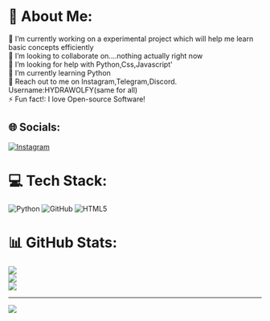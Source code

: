 
# 💫 About Me:
🔭 I’m currently working on a experimental project which will help me learn basic concepts efficiently<br>👯 I’m looking to collaborate on....nothing actually right now<br>🤝 I’m looking for help with Python,Css,Javascript'<br>🌱 I’m currently learning Python <br>💬 Reach out to me on Instagram,Telegram,Discord. Username:HYDRAWOLFY(same for all)<br>⚡ Fun fact!: I love Open-source Software!


## 🌐 Socials:
[![Instagram](https://img.shields.io/badge/Instagram-%23E4405F.svg?logo=Instagram&logoColor=white)](https://instagram.com/hydrawolfy12) 

# 💻 Tech Stack:
![Python](https://img.shields.io/badge/python-3670A0?style=for-the-badge&logo=python&logoColor=ffdd54) ![GitHub](https://img.shields.io/badge/github-%23121011.svg?style=for-the-badge&logo=github&logoColor=white) ![HTML5](https://img.shields.io/badge/html5-%23E34F26.svg?style=for-the-badge&logo=html5&logoColor=white)
# 📊 GitHub Stats:
![](https://github-readme-stats.vercel.app/api?username=HYDRAWOLFY&theme=one_dark_pro&hide_border=false&include_all_commits=true&count_private=false)<br/>
![](https://github-readme-streak-stats.herokuapp.com/?user=HYDRAWOLFY&theme=one_dark_pro&hide_border=false)<br/>
![](https://github-readme-stats.vercel.app/api/top-langs/?username=HYDRAWOLFY&theme=one_dark_pro&hide_border=false&include_all_commits=true&count_private=false&layout=compact)

---
[![](https://visitcount.itsvg.in/api?id=HYDRAWOLFY&icon=5&color=9)](https://visitcount.itsvg.in)

<!-- Proudly created with GPRM ( https://gprm.itsvg.in ) -->
